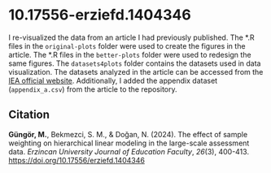 # 10.17556-erziefd.1404346

I re-visualized the data from an article I had previously published. The *.R files in the `original-plots` folder were used to create the figures in the article. The *.R files in the `better-plots` folder were used to redesign the same figures. The `datasets4plots` folder contains the datasets used in data visualization. The datasets analyzed in the article can be accessed from the [IEA official website](https://www.iea.nl/data-tools/repository/timss). Additionally, I added the appendix dataset (`appendix_a.csv`) from the article to the repository.


## Citation
**Güngör, M.**, Bekmezci, S. M., & Doğan, N. (2024). The effect of sample weighting on hierarchical linear modeling in the large-scale assessment data. _Erzincan University Journal of Education Faculty_, _26_(3), 400-413. https://doi.org/10.17556/erziefd.1404346
